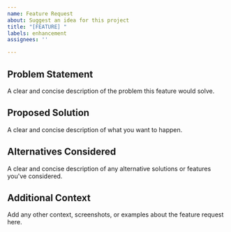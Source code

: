 ```yaml
---
name: Feature Request
about: Suggest an idea for this project
title: "[FEATURE] "
labels: enhancement
assignees: ''

---
```


## Problem Statement
A clear and concise description of the problem this feature would solve.

## Proposed Solution
A clear and concise description of what you want to happen.

## Alternatives Considered
A clear and concise description of any alternative solutions or features you've considered.

## Additional Context
Add any other context, screenshots, or examples about the feature request here.